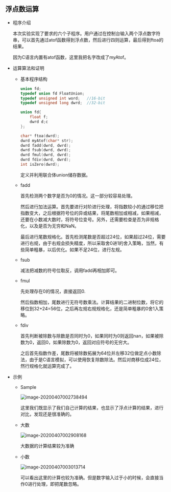 ## 浮点数运算

- 程序介绍

  本次实验实现了要求的六个子程序。用户通过在控制台输入两个浮点数字符串，可以首先通过atof函数得到浮点数，然后进行四则运算，最后得到ftoa的结果。

  因为C语言内置有atof函数，这里我把名字改成了myAtof。



- 运算算法和证明

  - 基本程序结构

    ```c
    union fd;
    typedef union fd FloatUnion;
    typedef unsigned int word;	 //16-bit
    typedef unsigned long dwrd;	 //32-bit
    
    union fd{
        float f;
        dwrd d;c
    };
    
    char* ftoa(dwrd); 
    dwrd myAtof(char* str); 
    dwrd fadd(dwrd, dwrd); 
    dwrd fsub(dwrd, dwrd); 
    dwrd fmul(dwrd, dwrd); 
    dwrd fdiv(dwrd, dwrd);
    int isZero(dwrd);
    ```

    定义并利用联合体union储存数据。

  - fadd

    首先检测两个数字是否为0的情况。这一部分较容易处理。

    然后进行加法运算。首先要进行对阶进行处理，将指数较小的通过移位把指数变大，之后根据符号位的异或结果，将尾数相加或相减，如果相减，还要在小数减大数时，将符号位变号。另外，还需要检查是否为非规格化，以及是否为无穷和NaN。

    最后进行尾数规格化。首先检测尾数是否超过24位，如果超过24位，需要进行右规，由于右规会损失精度，所以采取舍0进1的舍入策略，当然，有些简单粗暴，以后优化。如果不足24位，进行左规。

  - fsub

    减法把减数的符号位取反，调用fadd再相加即可。

  - fmul

    先处理存在0的情况，直接返回0.

    然后指数相加，尾数进行无符号数乘法。计算结果的二进制位数，将它的移位到32+24=56位，之后再左规右规规格化，还是简单粗暴的0舍1入策略。

  - fdiv

    首先判断被除数与除数是否同时为0，如果同时为0则返回nan，如果被除数为0，返回0，如果除数为0，返回对应符号的无穷大。

    之后首先指数作差，尾数将被除数拓展为64位并左移32位做定点小数除法，由于是C语言模拟，可以使用恢复除数除法。然后对商移位成24位，然行规格化就运算完成了。



- 示例

  - Sample

    ![image-20200407002738494](C:\Users\Dell\AppData\Roaming\Typora\typora-user-images\image-20200407002738494.png)

    这里我们既显示了我们自己计算的结果，也显示了浮点计算的结果，进行对比，发现还是很准确的。

  - 大数

    ![image-20200407002908168](C:\Users\Dell\AppData\Roaming\Typora\typora-user-images\image-20200407002908168.png)

    大数据的计算结果较为准确

  - 小数

    ![image-20200407003013714](C:\Users\Dell\AppData\Roaming\Typora\typora-user-images\image-20200407003013714.png)

    可以看出这里的计算也较为准确。但是数字输入过于小的时候，会直接当作0进行处理，即把尾数忽略。

